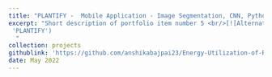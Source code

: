 ```yaml
---
title: "PLANTIFY -  Mobile Application - Image Segmentation, CNN, Python"
excerpt: "Short description of portfolio item number 5 <br/>[![Alternate Text](/images/500x300.png)](https://github.com/anshikabajpai23/anshikabajpai23.github.io/assets/40437600/f888f134-1868-4a4c-b45f-ab5f189f7064
 'PLANTIFY')
  "
collection: projects
githublink: 'https://github.com/anshikabajpai23/Energy-Utilization-of-Rooftops-In-Urban-Areas'
date: May 2022
---
```

